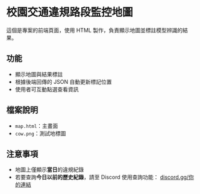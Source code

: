 # 校園交通違規路段監控地圖

這個是專案的前端頁面，使用 HTML 製作，負責顯示地圖並標註模型辨識的結果。

## 功能
- 顯示地圖與結果標註
- 根據後端回傳的 JSON 自動更新標記位置
- 使用者可互動點選查看資訊

## 檔案說明
- `map.html`：主畫面
- `cow.png`：測試地標圖

## 注意事項

- 地圖上僅顯示**當日**的違規紀錄
- 若要查詢**今日以前的歷史紀錄**，請至 Discord 使用查詢功能：
  [discord.gg/你的連結](https://discord.gg/你的連結)
